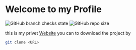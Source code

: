 # Welcome to my Profile 
![GitHub branch checks state](https://img.shields.io/github/checks-status/eliassalom/website/main?style=for-the-badge)
![GitHub repo size](https://img.shields.io/github/repo-size/eliassalom/website?style=for-the-badge)

this is my privet [Website](https://eliassalom.github.io/Website/)
you can to download the project by
```bash
git clone <URL>
```
